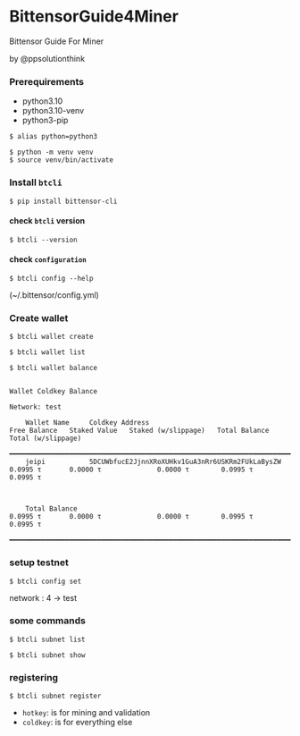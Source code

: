 # BittensorGuide4Miner
Bittensor Guide For Miner

by @ppsolutionthink

### Prerequirements
- python3.10
- python3.10-venv
- python3-pip

``` 
$ alias python=python3
```

``` 
$ python -m venv venv
$ source venv/bin/activate
```

### Install `btcli`
``` 
$ pip install bittensor-cli
```

#### check `btcli` version
```
$ btcli --version
```

#### check `configuration`
```
$ btcli config --help
```
(~/.bittensor/config.yml)

### Create wallet
```
$ btcli wallet create
```

```
$ btcli wallet list
```

```
$ btcli wallet balance
```

```
                                                                     Wallet Coldkey Balance                                                                                   
                                                                          Network: test                                                                                       
                                                                                                                                                                              
    Wallet Name     Coldkey Address                                    Free Balance   Staked Value   Staked (w/slippage)   Total Balance   Total (w/slippage)                 
    ━━━━━━━━━━━━━━━━━━━━━━━━━━━━━━━━━━━━━━━━━━━━━━━━━━━━━━━━━━━━━━━━━━━━━━━━━━━━━━━━━━━━━━━━━━━━━━━━━━━━━━━━━━━━━━━━━━━━━━━━━━━━━━━━━━━━━━━━━━━━━━━━━━━━━━━━━                 
    jeipi           5DCUWbfucE2JjnnXRoXUHkv1GuA3nRr6USKRm2FUkLaBysZW       ‎0.0995 τ‎       ‎0.0000 τ‎              ‎0.0000 τ‎        ‎0.0995 τ‎             ‎0.0995 τ‎                 
                                                                                                                                                                              
                                                                                                                                                                              
                                                                                                                                                                              
    Total Balance                                                          ‎0.0995 τ‎       ‎0.0000 τ‎              ‎0.0000 τ‎        ‎0.0995 τ‎             ‎0.0995 τ‎                 
    ━━━━━━━━━━━━━━━━━━━━━━━━━━━━━━━━━━━━━━━━━━━━━━━━━━━━━━━━━━━━━━━━━━━━━━━━━━━━━━━━━━━━━━━━━━━━━━━━━━━━━━━━━━━━━━━━━━━━━━━━━━━━━━━━━━━━━━━━━━━━━━━━━━━━━━━━━                 

```
### setup testnet
```
$ btcli config set
```
network : 4 -> test

### some commands
```
$ btcli subnet list
```

```
$ btcli subnet show
```

### registering
```
$ btcli subnet register
```


- `hotkey`: is for mining and validation
- `coldkey`: is for everything else






